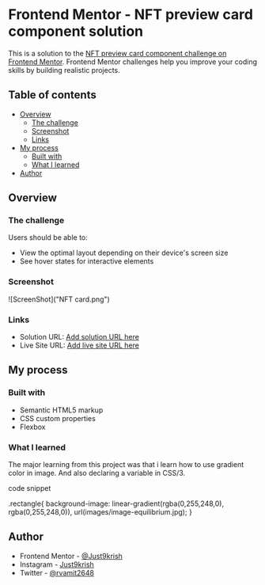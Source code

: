  # Frontend Mentor - NFT preview card component solution

This is a solution to the [NFT preview card component challenge on Frontend Mentor](https://www.frontendmentor.io/challenges/nft-preview-card-component-SbdUL_w0U). Frontend Mentor challenges help you improve your coding skills by building realistic projects. 

## Table of contents

- [Overview](#overview)
  - [The challenge](#the-challenge)
  - [Screenshot](#screenshot)
  - [Links](#links)
- [My process](#my-process)
  - [Built with](#built-with)
  - [What I learned](#what-i-learned)
- [Author](#author)


## Overview

### The challenge

Users should be able to:

- View the optimal layout depending on their device's screen size
- See hover states for interactive elements

### Screenshot

![ScreenShot]("NFT card.png")


### Links

- Solution URL: [Add solution URL here](https://your-solution-url.com)
- Live Site URL: [Add live site URL here](https://your-live-site-url.com)

## My process

### Built with

- Semantic HTML5 markup
- CSS custom properties
- Flexbox


### What I learned

The major learning from this project was that i learn how to use gradient color in image. And also declaring a variable in CSS/3.

code snippet

.rectangle{
    background-image: linear-gradient(rgba(0,255,248,0), rgba(0,255,248,0)), url(images/image-equilibrium.jpg);
}


## Author

- Frontend Mentor - [@Just9krish](https://https://www.frontendmentor.io/profile/Just9krish)
- Instagram - [Just9krish](https://www.Instagram.com/Just9krish)
- Twitter - [@rvamit2648](https://twitter.com/rvamit2648)
